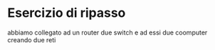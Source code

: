 # Esercizio di ripasso

abbiamo collegato ad un router due switch e ad essi due coomputer creando due reti  
